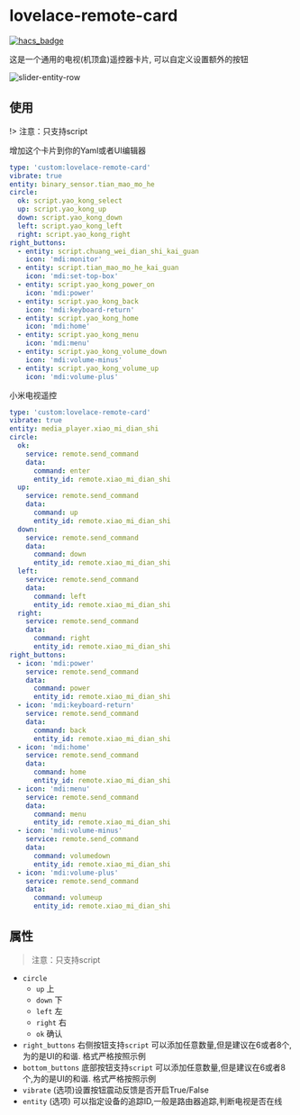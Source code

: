 lovelace-remote-card
================================================

[![hacs_badge](https://img.shields.io/badge/HACS-Default-orange.svg)](https://github.com/custom-components/hacs)

这是一个通用的电视(机顶盒)遥控器卡片, 可以自定义设置额外的按钮

![slider-entity-row](https://raw.githubusercontent.com/fineemb/lovelace-remote-card/d6561e8724a15359ef5044478a3b2346c37ae4cb/01.gif)

## 使用

!> 注意：只支持script

增加这个卡片到你的Yaml或者UI编辑器
```yaml
type: 'custom:lovelace-remote-card'
vibrate: true
entity: binary_sensor.tian_mao_mo_he
circle:
  ok: script.yao_kong_select
  up: script.yao_kong_up
  down: script.yao_kong_down
  left: script.yao_kong_left
  right: script.yao_kong_right
right_buttons:
  - entity: script.chuang_wei_dian_shi_kai_guan
    icon: 'mdi:monitor'
  - entity: script.tian_mao_mo_he_kai_guan
    icon: 'mdi:set-top-box'
  - entity: script.yao_kong_power_on
    icon: 'mdi:power'
  - entity: script.yao_kong_back
    icon: 'mdi:keyboard-return'
  - entity: script.yao_kong_home
    icon: 'mdi:home'
  - entity: script.yao_kong_menu
    icon: 'mdi:menu'
  - entity: script.yao_kong_volume_down
    icon: 'mdi:volume-minus'
  - entity: script.yao_kong_volume_up
    icon: 'mdi:volume-plus'
```

小米电视遥控
```yaml
type: 'custom:lovelace-remote-card'
vibrate: true
entity: media_player.xiao_mi_dian_shi
circle:
  ok: 
    service: remote.send_command
    data:
      command: enter
      entity_id: remote.xiao_mi_dian_shi
  up: 
    service: remote.send_command
    data:
      command: up
      entity_id: remote.xiao_mi_dian_shi
  down: 
    service: remote.send_command
    data:
      command: down
      entity_id: remote.xiao_mi_dian_shi
  left: 
    service: remote.send_command
    data:
      command: left
      entity_id: remote.xiao_mi_dian_shi
  right: 
    service: remote.send_command
    data:
      command: right
      entity_id: remote.xiao_mi_dian_shi
right_buttons:
  - icon: 'mdi:power'
    service: remote.send_command
    data:
      command: power
      entity_id: remote.xiao_mi_dian_shi
  - icon: 'mdi:keyboard-return'
    service: remote.send_command
    data:
      command: back
      entity_id: remote.xiao_mi_dian_shi
  - icon: 'mdi:home'
    service: remote.send_command
    data:
      command: home
      entity_id: remote.xiao_mi_dian_shi
  - icon: 'mdi:menu'
    service: remote.send_command
    data:
      command: menu
      entity_id: remote.xiao_mi_dian_shi
  - icon: 'mdi:volume-minus'
    service: remote.send_command
    data:
      command: volumedown
      entity_id: remote.xiao_mi_dian_shi
  - icon: 'mdi:volume-plus'
    service: remote.send_command
    data:
      command: volumeup
      entity_id: remote.xiao_mi_dian_shi
```
## 属性

> 注意：只支持script

- `circle`
  * `up` 上 
  * `down` 下
  * `left` 左
  * `right` 右
  * `ok` 确认
- `right_buttons` 右侧按钮支持`script` 可以添加任意数量,但是建议在6或者8个,为的是UI的和谐. 格式严格按照示例
- `bottom_buttons` 底部按钮支持`script` 可以添加任意数量,但是建议在6或者8个,为的是UI的和谐. 格式严格按照示例
- `vibrate` (选项)设置按钮震动反馈是否开启True/False
- `entity` (选项) 可以指定设备的追踪ID,一般是路由器追踪,判断电视是否在线